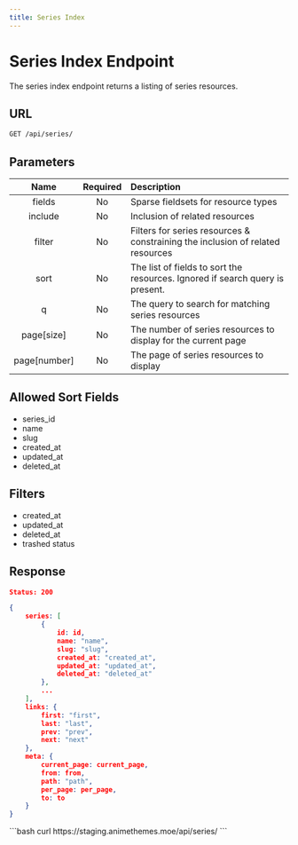 ```yaml
---
title: Series Index
---
```


<Block>

# Series Index Endpoint

The series index endpoint returns a listing of series resources.

## URL

```sh
GET /api/series/
```

## Parameters

| Name         | Required | Description                                                                    |
| :----------: | :------: | :----------------------------------------------------------------------------- |
| fields       | No       | Sparse fieldsets for resource types                                            |
| include      | No       | Inclusion of related resources                                                 |
| filter       | No       | Filters for series resources & constraining the inclusion of related resources |
| sort         | No       | The list of fields to sort the resources. Ignored if search query is present.  |
| q            | No       | The query to search for matching series resources                              |
| page[size]   | No       | The number of series resources to display for the current page                 |
| page[number] | No       | The page of series resources to display                                        |

## Allowed Sort Fields

* series_id
* name
* slug
* created_at
* updated_at
* deleted_at

## Filters

* created_at
* updated_at
* deleted_at
* trashed status

## Response

```json
Status: 200

{
    series: [
        {
            id: id,
            name: "name",
            slug: "slug",
            created_at: "created_at",
            updated_at: "updated_at",
            deleted_at: "deleted_at"
        },
        ...
    ],
    links: {
        first: "first",
        last: "last",
        prev: "prev",
        next: "next"
    },
    meta: {
        current_page: current_page,
        from: from,
        path: "path",
        per_page: per_page,
        to: to
    }
}
```

<Example>

<CURL>
```bash
curl https://staging.animethemes.moe/api/series/
```
</CURL>

</Example>

</Block>